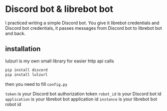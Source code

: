 # Discord bot & librebot bot

I practiced writing a simple Discord bot. You give it librebot credentials and Discord bot credentials, it passes messages from Discord bot to librebot bot and back.

## installation

lulzurl is my own small library for easier http api calls

```bash
pip install discord
pip install lulzurl
```

then you need to fill ```config.py```

```token``` is your Discord bot authorization token
```robot_id``` is your Discord bot id
```application``` is your librebot bot application id
```instance``` is your librebot bot robot id